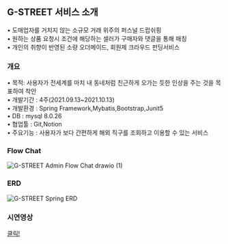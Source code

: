 ## G-STREET 서비스 소개

• 도매업자를 거치지 않는 소규모 거래 위주의 퍼스널 드랍쉬핑<br/>
• 원하는 상품 요청시 조건에 해당하는 셀러가 구매자와 댓글을 통해 매칭<br/>
• 개인의 취향이 반영된 소량 오더메이드, 회원제 크라우드 펀딩서비스 <br/>

### 개요

• 목적: 사용자가 전세계를 마치 내 동네처럼 친근하게 오가는 듯한 인상을 주는 것을 목표하여 착안<br/>
• 개발기간 : 4주(2021.09.13~2021.10.13)<br/>
• 개발환경 : Spring Framework,Mybatis,Bootstrap,Junit5<br/>
• DB : mysql 8.0.26<br/>
• 협업툴 : Git,Notion<br/>
• 주요기능 : 사용자가 보다 간편하게 해외 직구를 조회하고 이용할 수 있는 서비스<br/>

### Flow Chat
![G-STREET Admin Flow Chat drawio (1)](https://user-images.githubusercontent.com/83386687/144879824-40e06543-5c68-4340-a56b-5707720b6169.png)

### ERD
![G-STREET Spring ERD](https://user-images.githubusercontent.com/83386687/144880162-540c9449-e08f-4cff-b014-c57cc8e9b88d.png)

### 시연영상

[클릭!](https://hanna97.tistory.com/entry/Spring-Framework-Project-%EC%8B%9C%EC%97%B0%EC%98%81%EC%83%81)
